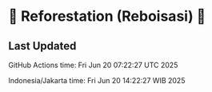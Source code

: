 
# 🌳 Reforestation (Reboisasi) 🌲

## Last Updated

GitHub Actions time: Fri Jun 20 07:22:27 UTC 2025

Indonesia/Jakarta time: Fri Jun 20 14:22:27 WIB 2025
